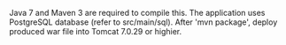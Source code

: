 Java 7 and Maven 3 are required to compile this.
The application uses PostgreSQL database (refer to src/main/sql).
After 'mvn package', deploy produced war file into Tomcat 7.0.29 or highier.